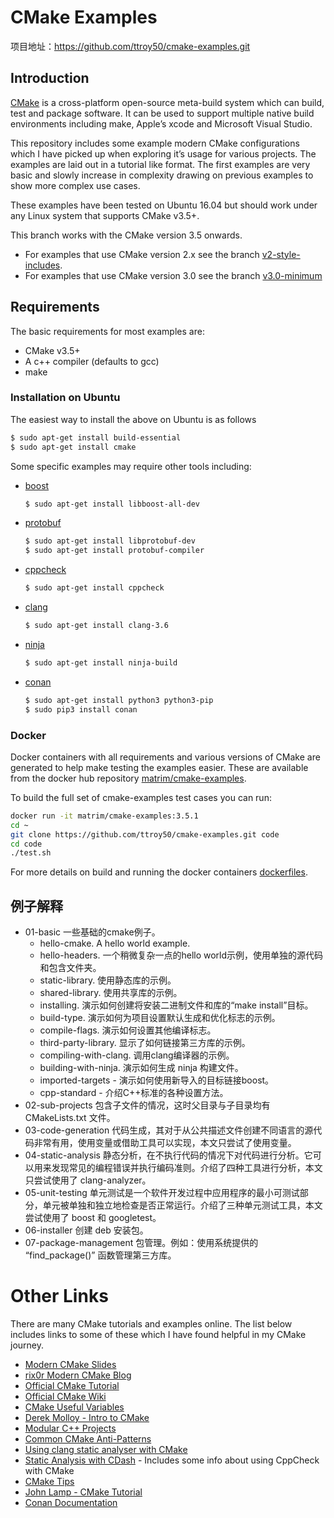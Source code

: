 # CMake Examples

项目地址：https://github.com/ttroy50/cmake-examples.git

## Introduction

[CMake](https://cmake.org/) is a cross-platform open-source meta-build system which can build, test and package software. It can be used to support multiple native build environments including make, Apple’s xcode and Microsoft Visual Studio.

This repository includes some example modern CMake configurations which I have picked up when exploring it’s usage for various projects. The examples are laid out in a tutorial like format. The first examples are very basic and slowly increase in complexity drawing on previous examples to show more complex use cases.

These examples have been tested on Ubuntu 16.04 but should work under any Linux system that supports CMake v3.5+.

This branch works with the CMake version 3.5 onwards.

- For examples that use CMake version 2.x see the branch [v2-style-includes](https://github.com/ttroy50/cmake-examples/tree/v2-style-includes).
- For examples that use CMake version 3.0 see the branch [v3.0-minimum](https://github.com/ttroy50/cmake-examples/tree/v3.0-minimum)

## Requirements

The basic requirements for most examples are:

- CMake v3.5+
- A c++ compiler (defaults to gcc)
- make

### Installation on Ubuntu

The easiest way to install the above on Ubuntu is as follows

```bash
$ sudo apt-get install build-essential
$ sudo apt-get install cmake
```

Some specific examples may require other tools including:

- [boost](http://www.boost.org/)

    ```bash
    $ sudo apt-get install libboost-all-dev
    ```

- [protobuf](https://github.com/google/protobuf)

    ```bash
    $ sudo apt-get install libprotobuf-dev
    $ sudo apt-get install protobuf-compiler
    ```

- [cppcheck](http://cppcheck.sourceforge.net/)

    ```bash
    $ sudo apt-get install cppcheck
    ```

- [clang](http://clang.llvm.org/)

    ```bash
    $ sudo apt-get install clang-3.6
    ```

- [ninja](https://ninja-build.org/)

    ```bash
    $ sudo apt-get install ninja-build
    ```

- [conan](https://conan.io/)

    ```bash
    $ sudo apt-get install python3 python3-pip
    $ sudo pip3 install conan
    ```

### Docker

Docker containers with all requirements and various versions of CMake are generated to help make testing the examples easier. These are available from the docker hub repository [matrim/cmake-examples](https://hub.docker.com/r/matrim/cmake-examples/).

To build the full set of cmake-examples test cases you can run:

```bash
docker run -it matrim/cmake-examples:3.5.1
cd ~
git clone https://github.com/ttroy50/cmake-examples.git code
cd code
./test.sh
```

For more details on build and running the docker containers [dockerfiles](https://github.com/ttroy50/cmake-examples/blob/master/here).

## 例子解释

- 01-basic  一些基础的cmake例子。
    - hello-cmake. A hello world example.
    - hello-headers. 一个稍微复杂一点的hello world示例，使用单独的源代码和包含文件夹。
    - static-library. 使用静态库的示例。
    - shared-library. 使用共享库的示例。
    - installing. 演示如何创建将安装二进制文件和库的“make install”目标。
    - build-type. 演示如何为项目设置默认生成和优化标志的示例。
    - compile-flags. 演示如何设置其他编译标志。
    - third-party-library. 显示了如何链接第三方库的示例。
    - compiling-with-clang. 调用clang编译器的示例。
    - building-with-ninja. 演示如何生成 ninja 构建文件。
    - imported-targets - 演示如何使用新导入的目标链接boost。
    - cpp-standard - 介绍C++标准的各种设置方法。
- 02-sub-projects  包含子文件的情况，这时父目录与子目录均有 CMakeLists.txt 文件。
- 03-code-generation  代码生成，其对于从公共描述文件创建不同语言的源代码非常有用，使用变量或借助工具可以实现，本文只尝试了使用变量。
- 04-static-analysis  静态分析，在不执行代码的情况下对代码进行分析。它可以用来发现常见的编程错误并执行编码准则。介绍了四种工具进行分析，本文只尝试使用了 clang-analyzer。
- 05-unit-testing  单元测试是一个软件开发过程中应用程序的最小可测试部分，单元被单独和独立地检查是否正常运行。介绍了三种单元测试工具，本文尝试使用了 boost 和 googletest。
- 06-installer  创建 deb 安装包。
- 07-package-management  包管理。例如：使用系统提供的 “find_package()” 函数管理第三方库。

# Other Links

There are many CMake tutorials and examples online. The list below includes links to some of these which I have found helpful in my CMake journey.

- [Modern CMake Slides](https://web.archive.org/web/20160314094326/https://www.kdab.com/~stephen/moderncmake.pdf)
- [rix0r Modern CMake Blog](https://rix0r.nl/blog/2015/08/13/cmake-guide/)
- [Official CMake Tutorial](https://cmake.org/cmake-tutorial/)
- [Official CMake Wiki](https://gitlab.kitware.com/cmake/community/wikis/home)
- [CMake Useful Variables](https://gitlab.kitware.com/cmake/community/wikis/doc/cmake/Useful-Variables)
- [Derek Molloy - Intro to CMake](http://derekmolloy.ie/hello-world-introductions-to-cmake/)
- [Modular C++ Projects](http://techminded.net/blog/modular-c-projects-with-cmake.html)
- [Common CMake Anti-Patterns](https://web.archive.org/web/20190320121339/http://voices.canonical.com/jussi.pakkanen/2013/03/26/a-list-of-common-cmake-antipatterns/)
- [Using clang static analyser with CMake](http://baptiste-wicht.com/posts/2014/04/install-use-clang-static-analyzer-cmake.html)
- [Static Analysis with CDash](https://cmake.org/pipermail/cmake/2011-April/043709.html) - Includes some info about using CppCheck with CMake
- [CMake Tips](https://samthursfield.wordpress.com/2015/10/20/some-cmake-tips/)
- [John Lamp - CMake Tutorial](https://www.johnlamp.net/cmake-tutorial.html)
- [Conan Documentation](https://docs.conan.io/)
